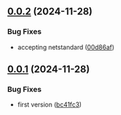 ## [0.0.2](https://github.com/codibre/dotnet-concurrent-task-runner/compare/v0.0.1...v0.0.2) (2024-11-28)


### Bug Fixes

* accepting netstandard ([00d86af](https://github.com/codibre/dotnet-concurrent-task-runner/commit/00d86af25a54eb981426df620e88ebb6994740e8))

## [0.0.1](https://github.com/codibre/dotnet-concurrent-task-runner/compare/v0.0.0...v0.0.1) (2024-11-28)


### Bug Fixes

* first version ([bc41fc3](https://github.com/codibre/dotnet-concurrent-task-runner/commit/bc41fc3569dd9bd5118a664dccaf02cf11f1bf7e))
